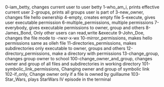 0-iam_betty, changes current user to user betty
1-who_am_i, prints effective current user
2-groups, prints all groups user is part of
3-new_owner, changes file hello ownership
4-empty, creates empty file
5-execute,  gives user executable permission
6-multiple_permissions, multiple permissions
7-everybody, gives executable permissions to owner, group and others
8-James_Bond, Only other users can read,write &execute
9-John_Doe, changes the file mode to -rwxr-x-wx
10-mirror_permissions, makes hello permissions same as olleh file
11-directories_permissions, makes subdirectories only executable to owner, groups and others
12-directory_permissions, make a directory with permissions
13-change_group, changes group owner to school
100-change_owner_and_group, changes owner and group of all files and subdirectories in working directory
101-symbolic_link_permissions, Changing owner and group of symbolic link
102-if_only, Change owner only if a file is owned by guillaume
103-Star_Wars, plays StarWars IV episode in the terminal

